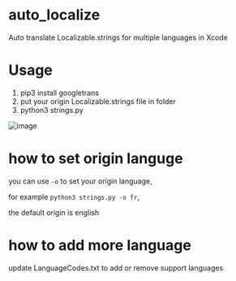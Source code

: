 # auto_localize
Auto translate Localizable.strings for multiple languages in Xcode

# Usage
1. pip3 install googletrans
2. put your origin Localizable.strings file in folder
3. python3 strings.py

![image](https://user-images.githubusercontent.com/2985638/133636085-7e3b7c1b-efcc-430a-a478-383ddd9e634f.png)


# how to set origin languge
you can use `-o` to set your origin language,

for example `python3 strings.py -o fr`,

the default origin is english

# how to add more language
update LanguageCodes.txt to add or remove support languages

